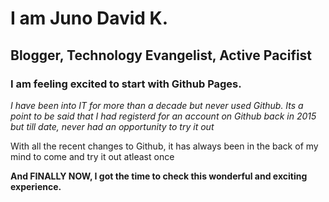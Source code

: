 # I am Juno David K.
## Blogger, Technology Evangelist, Active Pacifist


### I am feeling excited to start with Github Pages. 

*I have been into IT for more than a decade but never used Github. Its a point to be said that I had registerd for an account on Github back in 2015 but till date, never had an opportunity to try it out*

With all the recent changes to Github, it has always been in the back of my mind to come and try it out atleast once

**And FINALLY NOW, I got the time to check this wonderful and exciting experience.**
